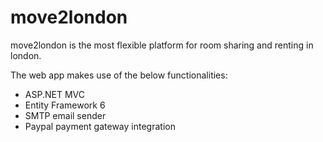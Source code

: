# move2london

move2london is the most flexible platform for room sharing and renting in london.

The web app makes use of the below functionalities:
- ASP.NET MVC
- Entity Framework 6
- SMTP email sender
- Paypal payment gateway integration
